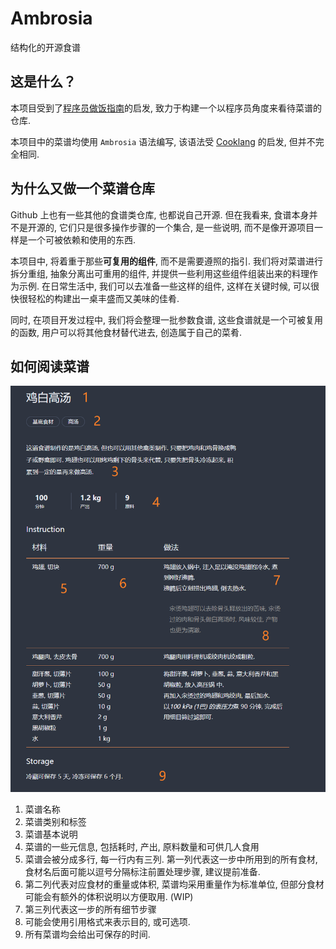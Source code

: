 # Ambrosia

结构化的开源食谱

## 这是什么？

本项目受到了[程序员做饭指南](https://github.com/Anduin2017/HowToCook)的启发, 致力于构建一个以程序员角度来看待菜谱的仓库.

本项目中的菜谱均使用 `Ambrosia` 语法编写, 该语法受 [Cooklang](https://github.com/cooklang/spec) 的启发, 但并不完全相同.

## 为什么又做一个菜谱仓库

Github 上也有一些其他的食谱类仓库, 也都说自己开源. 但在我看来, 食谱本身并不是开源的, 它们只是很多操作步骤的一个集合, 是一些说明, 而不是像开源项目一样是一个可被依赖和使用的东西.

本项目中, 将着重于那些**可复用的组件**, 而不是需要遵照的指引. 我们将对菜谱进行拆分重组, 抽象分离出可重用的组件, 并提供一些利用这些组件组装出来的料理作为示例. 在日常生活中, 我们可以去准备一些这样的组件, 这样在关键时候, 可以很快很轻松的构建出一桌丰盛而又美味的佳肴.

同时, 在项目开发过程中, 我们将会整理一批参数食谱, 这些食谱就是一个可被复用的函数, 用户可以将其他食材替代进去, 创造属于自己的菜肴.

## 如何阅读菜谱

![](./docs/.vuepress/public/assets/recipe.png)

1. 菜谱名称
2. 菜谱类别和标签
3. 菜谱基本说明
4. 菜谱的一些元信息, 包括耗时, 产出, 原料数量和可供几人食用
5. 菜谱会被分成多行, 每一行内有三列. 第一列代表这一步中所用到的所有食材, 食材名后面可能以逗号分隔标注前置处理步骤, 建议提前准备.
6. 第二列代表对应食材的重量或体积, 菜谱均采用重量作为标准单位, 但部分食材可能会有额外的体积说明以方便取用. (WIP)
7. 第三列代表这一步的所有细节步骤
8. 可能会使用引用格式来表示目的, 或可选项.
9. 所有菜谱均会给出可保存的时间.
